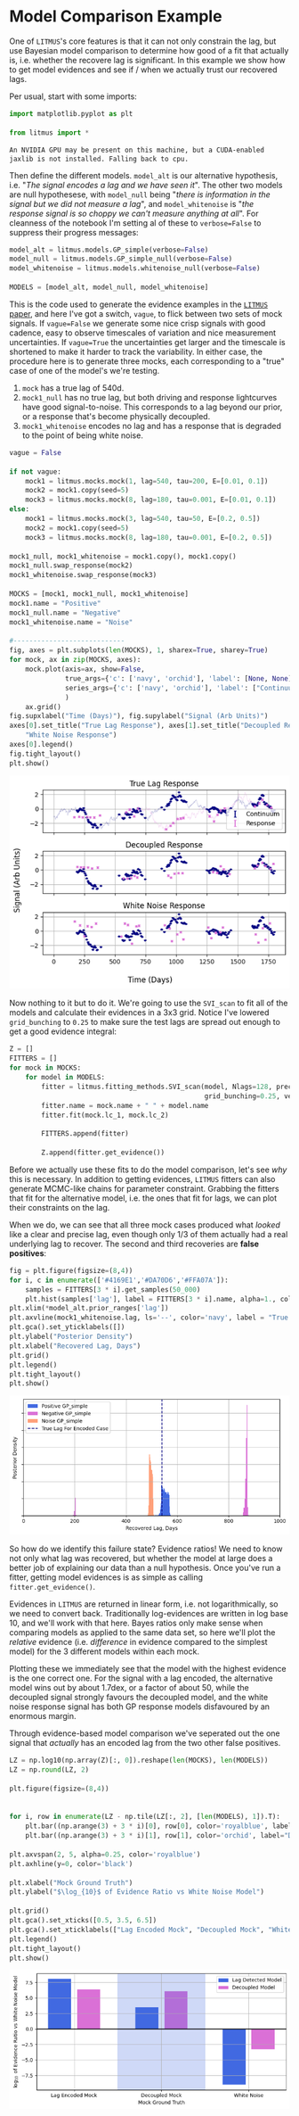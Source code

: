 # Model Comparison Example
One of `LITMUS`'s core features is that it can not only constrain the lag, but use Bayesian model comparison to determine how good of a fit that actually is, i.e. whether the recovere lag is significant. In this example we show how to get model evidences and see if / when we actually trust our recovered lags.

Per usual, start with some imports:


```python
import matplotlib.pyplot as plt

from litmus import *
```

    An NVIDIA GPU may be present on this machine, but a CUDA-enabled jaxlib is not installed. Falling back to cpu.


Then define the different models. `model_alt` is our alternative hypothesis, i.e. "_The signal encodes a lag and we have seen it_". The other two models are null hypothesese, with `model_null` being "_there is information in the signal but we did not measure a lag_", and `model_whitenoise` is "_the response signal is so choppy we can't measure anything at all_". For cleanness of the notebook I'm setting al of these to `verbose=False` to suppress their progress messages:


```python
model_alt = litmus.models.GP_simple(verbose=False)
model_null = litmus.models.GP_simple_null(verbose=False)
model_whitenoise = litmus.models.whitenoise_null(verbose=False)

MODELS = [model_alt, model_null, model_whitenoise]
```

This is the code used to generate the evidence examples in the [`LITMUS` paper](https://www.something.com), and here I've got a switch, `vague`, to flick between two sets of mock signals. If `vague=False` we generate some nice crisp signals with good cadence, easy to observe timescales of variation and nice measurement uncertainties. If `vague=True` the uncertainties get larger and the timescale is shortened to make it harder to track the variability. In either case, the procedure here is to generate three mocks, each corresponding to a "true" case of one of the model's we're testing.
1. `mock` has a true lag of $540 \mathrm{d}$.
2. `mock1_null` has no true lag, but both driving and response lightcurves have good signal-to-noise. This corresponds to a lag beyond our prior, or a response that's become physically decoupled.
3. `mock1_whitenoise` encodes no lag and has a response that is degraded to the point of being white noise.


```python
vague = False

if not vague:
    mock1 = litmus.mocks.mock(1, lag=540, tau=200, E=[0.01, 0.1])
    mock2 = mock1.copy(seed=5)
    mock3 = litmus.mocks.mock(8, lag=180, tau=0.001, E=[0.01, 0.1])
else:
    mock1 = litmus.mocks.mock(3, lag=540, tau=50, E=[0.2, 0.5])
    mock2 = mock1.copy(seed=5)
    mock3 = litmus.mocks.mock(8, lag=180, tau=0.001, E=[0.2, 0.5])

mock1_null, mock1_whitenoise = mock1.copy(), mock1.copy()
mock1_null.swap_response(mock2)
mock1_whitenoise.swap_response(mock3)

MOCKS = [mock1, mock1_null, mock1_whitenoise]
mock1.name = "Positive"
mock1_null.name = "Negative"
mock1_whitenoise.name = "Noise"

#----------------------------
fig, axes = plt.subplots(len(MOCKS), 1, sharex=True, sharey=True)
for mock, ax in zip(MOCKS, axes):
    mock.plot(axis=ax, show=False,
              true_args={'c': ['navy', 'orchid'], 'label': [None, None]},
              series_args={'c': ['navy', 'orchid'], 'label': ["Continuum", "Response"]}
              )
    ax.grid()
fig.supxlabel("Time (Days)"), fig.supylabel("Signal (Arb Units)")
axes[0].set_title("True Lag Response"), axes[1].set_title("Decoupled Response"), axes[2].set_title(
    "White Noise Response")
axes[0].legend()
fig.tight_layout()
plt.show()
```


    
![png](output_5_0.png)
    


Now nothing to it but to do it. We're going to use the `SVI_scan` to fit all of the models and calculate their evidences in a 3x3 grid. Notice I've lowered `grid_bunching` to `0.25` to make sure the test lags are spread out enough to get a good evidence integral:


```python
Z = []
FITTERS = []
for mock in MOCKS:
    for model in MODELS:
        fitter = litmus.fitting_methods.SVI_scan(model, Nlags=128, precondition="diag", ELBO_Nsteps=512,
                                                 grid_bunching=0.25, verbose=False)
        fitter.name = mock.name + " " + model.name
        fitter.fit(mock.lc_1, mock.lc_2)

        FITTERS.append(fitter)

        Z.append(fitter.get_evidence())

```

Before we actually use these fits to do the model comparison, let's see _why_ this is necessary. In addition to getting evidences, `LITMUS` fitters can also generate MCMC-like chains for parameter constraint. Grabbing the fitters that fit for the alternative model, i.e. the ones that fit for lags, we can plot their constraints on the lag.

When we do, we can see that all three mock cases produced what _looked_ like a clear and precise lag, even though only 1/3 of them actually had a real underlying lag to recover. The second and third recoveries are **false positives**:


```python
fig = plt.figure(figsize=(8,4))
for i, c in enumerate(['#4169E1','#DA70D6','#FFA07A']):
    samples = FITTERS[3 * i].get_samples(50_000)
    plt.hist(samples['lag'], label = FITTERS[3 * i].name, alpha=1., color = c, bins=256, density=True)
plt.xlim(*model_alt.prior_ranges['lag'])
plt.axvline(mock1_whitenoise.lag, ls='--', color='navy', label = "True Lag For Encoded Case")
plt.gca().set_yticklabels([])
plt.ylabel("Posterior Density")
plt.xlabel("Recovered Lag, Days")
plt.grid()
plt.legend()
plt.tight_layout()
plt.show()
```


    
![png](output_9_0.png)
    


So how do we identify this failure state? Evidence ratios! We need to know not only what lag was recovered, but whether the model at large does a better job of explaining our data than a null hypothesis. Once you've run a fitter, getting model evidences is as simple as calling `fitter.get_evidence()`.

Evidences in `LITMUS` are returned in linear form, i.e. not logarithmically, so we need to convert back. Traditionally log-evidences are written in log base 10, and we'll work with that here. Bayes ratios only make sense when comparing models as applied to the same data set, so here we'll plot the _relative_ evidence (i.e. _difference_ in evidence compared to the simplest model) for the 3 different models within each mock.  

Plotting these we immediately see that the model with the highest evidence is the one correct one. For the signal with a lag encoded, the alternative model wins out by about $1.7 \mathrm{dex}$, or a factor of about 50, while the decoupled signal strongly favours the decoupled model, and the white noise response signal has both GP response models disfavoured by an enormous margin.

Through evidence-based model comparison we've seperated out the one signal that _actually_ has an encoded lag from the two other false positives.


```python
LZ = np.log10(np.array(Z)[:, 0]).reshape(len(MOCKS), len(MODELS))
LZ = np.round(LZ, 2)

plt.figure(figsize=(8,4))


for i, row in enumerate(LZ - np.tile(LZ[:, 2], [len(MODELS), 1]).T):
    plt.bar((np.arange(3) + 3 * i)[0], row[0], color='royalblue', label="Lag Detected Model" if i == 0 else None)
    plt.bar((np.arange(3) + 3 * i)[1], row[1], color='orchid', label="Decoupled Model" if i == 0 else None)

plt.axvspan(2, 5, alpha=0.25, color='royalblue')
plt.axhline(y=0, color='black')

plt.xlabel("Mock Ground Truth")
plt.ylabel("$\log_{10}$ of Evidence Ratio vs White Noise Model")

plt.grid()
plt.gca().set_xticks([0.5, 3.5, 6.5])
plt.gca().set_xticklabels(["Lag Encoded Mock", "Decoupled Mock", "White Noise"])
plt.legend()
plt.tight_layout()
plt.show()

```


    
![png](output_11_0.png)
    


